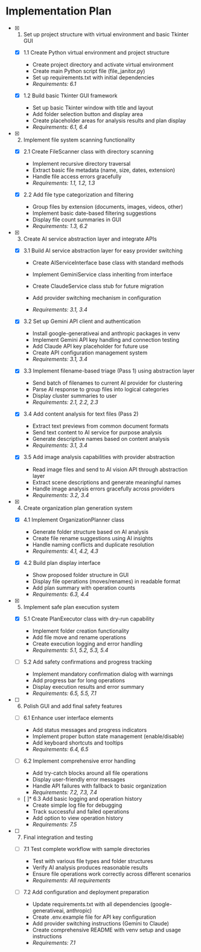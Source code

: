 # Implementation Plan

- [x] 1. Set up project structure with virtual environment and basic Tkinter GUI

  - [x] 1.1 Create Python virtual environment and project structure

    - Create project directory and activate virtual environment
    - Create main Python script file (file_janitor.py)
    - Set up requirements.txt with initial dependencies
    - _Requirements: 6.1_

  - [x] 1.2 Build basic Tkinter GUI framework

    - Set up basic Tkinter window with title and layout
    - Add folder selection button and display area
    - Create placeholder areas for analysis results and plan display
    - _Requirements: 6.1, 6.4_

- [x] 2. Implement file system scanning functionality

  - [x] 2.1 Create FileScanner class with directory scanning

    - Implement recursive directory traversal
    - Extract basic file metadata (name, size, dates, extension)
    - Handle file access errors gracefully
    - _Requirements: 1.1, 1.2, 1.3_

  - [x] 2.2 Add file type categorization and filtering

    - Group files by extension (documents, images, videos, other)
    - Implement basic date-based filtering suggestions
    - Display file count summaries in GUI
    - _Requirements: 1.3, 6.2_

- [x] 3. Create AI service abstraction layer and integrate APIs

  - [x] 3.1 Build AI service abstraction layer for easy provider switching

    - Create AIServiceInterface base class with standard methods
    - Implement GeminiService class inheriting from interface
    - Create ClaudeService class stub for future migration

    - Add provider switching mechanism in configuration
    - _Requirements: 3.1, 3.4_

  - [x] 3.2 Set up Gemini API client and authentication

    - Install google-generativeai and anthropic packages in venv
    - Implement Gemini API key handling and connection testing
    - Add Claude API key placeholder for future use
    - Create API configuration management system
    - _Requirements: 3.1, 3.4_

  - [x] 3.3 Implement filename-based triage (Pass 1) using abstraction layer

    - Send batch of filenames to current AI provider for clustering
    - Parse AI response to group files into logical categories
    - Display cluster summaries to user
    - _Requirements: 2.1, 2.2, 2.3_

  - [x] 3.4 Add content analysis for text files (Pass 2)

    - Extract text previews from common document formats
    - Send text content to AI service for purpose analysis
    - Generate descriptive names based on content analysis
    - _Requirements: 3.1, 3.4_

  - [x] 3.5 Add image analysis capabilities with provider abstraction

    - Read image files and send to AI vision API through abstraction layer
    - Extract scene descriptions and generate meaningful names
    - Handle image analysis errors gracefully across providers
    - _Requirements: 3.2, 3.4_

- [x] 4. Create organization plan generation system


  - [x] 4.1 Implement OrganizationPlanner class

    - Generate folder structure based on AI analysis
    - Create file rename suggestions using AI insights
    - Handle naming conflicts and duplicate resolution
    - _Requirements: 4.1, 4.2, 4.3_

  - [x] 4.2 Build plan display interface

    - Show proposed folder structure in GUI
    - Display file operations (moves/renames) in readable format
    - Add plan summary with operation counts
    - _Requirements: 6.3, 4.4_

- [x] 5. Implement safe plan execution system




  - [x] 5.1 Create PlanExecutor class with dry-run capability



    - Implement folder creation functionality
    - Add file move and rename operations
    - Create execution logging and error handling
    - _Requirements: 5.1, 5.2, 5.3, 5.4_



  - [ ] 5.2 Add safety confirmations and progress tracking
    - Implement mandatory confirmation dialog with warnings
    - Add progress bar for long operations
    - Display execution results and error summary
    - _Requirements: 6.5, 5.5, 7.1_

- [ ] 6. Polish GUI and add final safety features

  - [ ] 6.1 Enhance user interface elements

    - Add status messages and progress indicators
    - Implement proper button state management (enable/disable)
    - Add keyboard shortcuts and tooltips
    - _Requirements: 6.4, 6.5_

  - [ ] 6.2 Implement comprehensive error handling

    - Add try-catch blocks around all file operations
    - Display user-friendly error messages
    - Handle API failures with fallback to basic organization
    - _Requirements: 7.2, 7.3, 7.4_

  - [ ]\* 6.3 Add basic logging and operation history
    - Create simple log file for debugging
    - Track successful and failed operations
    - Add option to view operation history
    - _Requirements: 7.5_

- [ ] 7. Final integration and testing

  - [ ] 7.1 Test complete workflow with sample directories

    - Test with various file types and folder structures
    - Verify AI analysis produces reasonable results
    - Ensure file operations work correctly across different scenarios
    - _Requirements: All requirements_

  - [ ] 7.2 Add configuration and deployment preparation
    - Update requirements.txt with all dependencies (google-generativeai, anthropic)
    - Create .env.example file for API key configuration
    - Add provider switching instructions (Gemini to Claude)
    - Create comprehensive README with venv setup and usage instructions
    - _Requirements: 7.1_
